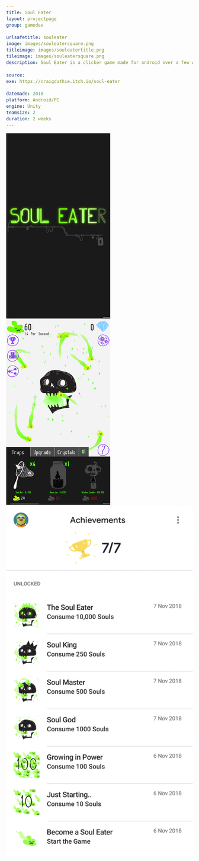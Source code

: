 ```yaml
---
title: Soul Eater
layout: projectpage
group: gamedev

urlsafetitle: souleater
image: images/souleatersquare.png
titleimage: images/souleatertitle.png
tileimage: images/souleatersquare.png
description: Soul Eater is a clicker game made for android over a few weeks. We looked at a couple of clicker games already on the market and tried to reproduce some of their mechanics. The main game we looked at was cookie clicker. <br/> <br/>Soul Eater features google play intergration in the form of a leaderboard and achievments. Soul Eater also runs when you're not using your phone, it does this by checking the time when it is opened again and adding those souls.

source: 
exe: https://craigduthie.itch.io/soul-eater

datemade: 2018
platform: Android/PC
engine: Unity
teamsize: 2
duration: 2 weeks
---
```


<div class="grid grid-cols-1 md:grid-cols-3 mb-10">
    <img class="mx-auto" src="/images/souleater.png" />
    <img class="mx-auto" src="/images/souleater2.png" />
    <img class="mx-auto" src="/images/souleater3.png" />
</div>